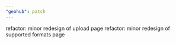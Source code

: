 ```yaml
---
"geohub": patch
---
```


refactor: minor redesign of upload page
refactor: minor redesign of supported formats page
